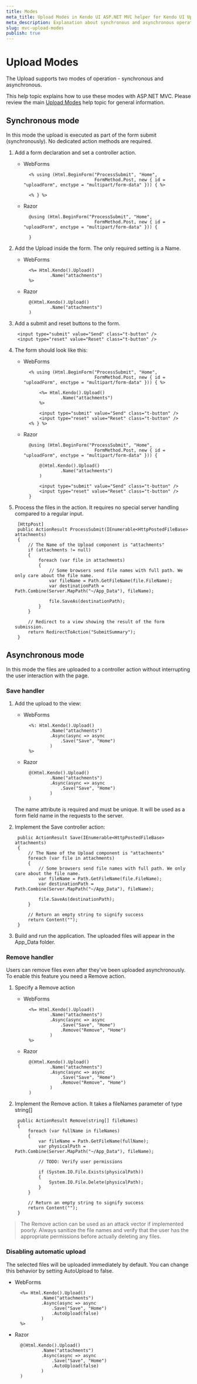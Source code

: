 ```yaml
---
title: Modes
meta_title: Upload Modes in Kendo UI ASP.NET MVC helper for Kendo UI Upload component
meta_description: Explanation about synchronous and asynchronous operation modes of Kendo UI ASP.NET MVC wrappers for Kendo UI Upload widget.
slug: mvc-upload-modes
publish: true
---
```

# Upload Modes

The Upload supports two modes of operation - synchronous and asynchronous.

This help topic explains how to use these modes with ASP.NET MVC.
Please review the main [Upload Modes](/getting-started/web/upload/modes) help topic for general information.

## Synchronous mode

In this mode the upload is executed as part of the form submit (synchronously). No dedicated action methods are required.

1. Add a form declaration and set a controller action.
    - WebForms

            <% using (Html.BeginForm("ProcessSubmit", "Home",
                                     FormMethod.Post, new { id = "uploadForm", enctype = "multipart/form-data" })) { %>

            <% } %>
    - Razor

            @using (Html.BeginForm("ProcessSubmit", "Home",
                                     FormMethod.Post, new { id = "uploadForm", enctype = "multipart/form-data" })) {

            }

2. Add the Upload inside the form. The only required setting is a Name.
    - WebForms

            <%= Html.Kendo().Upload()
                    .Name("attachments")
            %>
    - Razor

            @(Html.Kendo().Upload()
                    .Name("attachments")
            )

3. Add a submit and reset buttons to the form.

        <input type="submit" value="Send" class="t-button" />
        <input type="reset" value="Reset" class="t-button" />

4. The form should look like this:
    - WebForms

            <% using (Html.BeginForm("ProcessSubmit", "Home",
                                     FormMethod.Post, new { id = "uploadForm", enctype = "multipart/form-data" })) { %>

                <%= Html.Kendo().Upload()
                        .Name("attachments")
                %>

                <input type="submit" value="Send" class="t-button" />
                <input type="reset" value="Reset" class="t-button" />
            <% } %>
    - Razor

            @using (Html.BeginForm("ProcessSubmit", "Home",
                                     FormMethod.Post, new { id = "uploadForm", enctype = "multipart/form-data" })) {

                @(Html.Kendo().Upload()
                        .Name("attachments")
                )

                <input type="submit" value="Send" class="t-button" />
                <input type="reset" value="Reset" class="t-button" />
            }

5. Process the files in the action. It requires no special server handling compared to a regular input.

        [HttpPost]
        public ActionResult ProcessSubmit(IEnumerable<HttpPostedFileBase> attachments)
        {
            // The Name of the Upload component is "attachments"
            if (attachments != null)
            {
                foreach (var file in attachments)
                {
                    // Some browsers send file names with full path. We only care about the file name.
                    var fileName = Path.GetFileName(file.FileName);
                    var destinationPath = Path.Combine(Server.MapPath("~/App_Data"), fileName);

                    file.SaveAs(destinationPath);
                }
            }

            // Redirect to a view showing the result of the form submission.
            return RedirectToAction("SubmitSummary");
        }

## Asynchronous mode

In this mode the files are uploaded to a controller action without interrupting the user interaction with the page.

### Save handler

1.  Add the upload to the view:
    - WebForms

            <%: Html.Kendo().Upload()
                    .Name("attachments")
                    .Async(async => async
                        .Save("Save", "Home")
                    )
            %>
    - Razor

            @(Html.Kendo().Upload()
                    .Name("attachments")
                    .Async(async => async
                        .Save("Save", "Home")
                    )
            )

    The name attribute is required and must be unique.
	It will be used as a form field name in the requests to the server.

2. Implement the Save controller action:

        public ActionResult Save(IEnumerable<HttpPostedFileBase> attachments)
        {
            // The Name of the Upload component is "attachments"
            foreach (var file in attachments)
            {
                // Some browsers send file names with full path. We only care about the file name.
                var fileName = Path.GetFileName(file.FileName);
                var destinationPath = Path.Combine(Server.MapPath("~/App_Data"), fileName);

                file.SaveAs(destinationPath);
            }

            // Return an empty string to signify success
            return Content("");
        }

3. Build and run the application. The uploaded files will appear in the App_Data folder.

### Remove handler

Users can remove files even after they've been uploaded asynchronously. To enable this feature you need a Remove action.

1. Specify a Remove action
    - WebForms

            <%= Html.Kendo().Upload()
                    .Name("attachments")
                    .Async(async => async
                        .Save("Save", "Home")
                        .Remove("Remove", "Home")
                    )
            %>
    - Razor

            @(Html.Kendo().Upload()
                    .Name("attachments")
                    .Async(async => async
                        .Save("Save", "Home")
                        .Remove("Remove", "Home")
                    )
            )

2. Implement the Remove action. It takes a fileNames parameter of type string[]

        public ActionResult Remove(string[] fileNames)
        {
            foreach (var fullName in fileNames)
            {
                var fileName = Path.GetFileName(fullName);
                var physicalPath = Path.Combine(Server.MapPath("~/App_Data"), fileName);

                // TODO: Verify user permissions

                if (System.IO.File.Exists(physicalPath))
                {
                    System.IO.File.Delete(physicalPath);
                }
            }

            // Return an empty string to signify success
            return Content("");
        }

> The Remove action can be used as an attack vector if implemented poorly. Always sanitize the file names and verify that the user has the appropriate permissions before actually deleting any files.

### Disabling automatic upload

The selected files will be uploaded immediately by default.
You can change this behavior by setting AutoUpload to false.

- WebForms

        <%= Html.Kendo().Upload()
                .Name("attachments")
                .Async(async => async
                    .Save("Save", "Home")
                    .AutoUpload(false)
                )
        %>
- Razor

        @(Html.Kendo().Upload()
                .Name("attachments")
                .Async(async => async
                    .Save("Save", "Home")
                    .AutoUpload(false)
                )
        )

 
